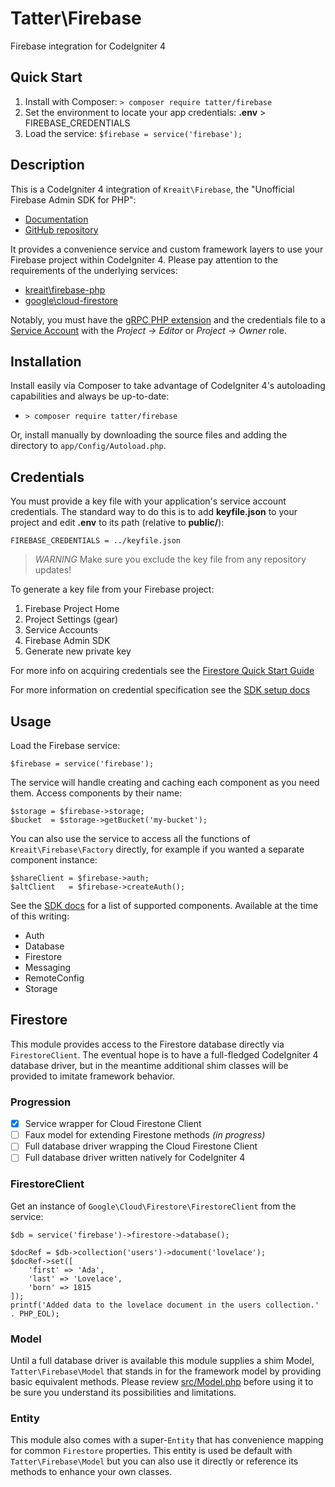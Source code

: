 # Tatter\Firebase
Firebase integration for CodeIgniter 4

## Quick Start

1. Install with Composer: `> composer require tatter/firebase`
2. Set the environment to locate your app credentials: **.env** > FIREBASE_CREDENTIALS
3. Load the service: `$firebase = service('firebase');`

## Description

This is a CodeIgniter 4 integration of `Kreait\Firebase`, the "Unofficial Firebase Admin
SDK for PHP":

* [Documentation](https://firebase-php.readthedocs.io/)
* [GitHub repository](https://github.com/kreait/firebase-php)

It provides a convenience service and custom framework layers to use your Firebase project
within CodeIgniter 4. Please pay attention to the requirements of the underlying services:

* [kreait\firebase-php](https://firebase-php.readthedocs.io/en/stable/overview.html#requirements)
* [google\cloud-firestore](https://firebase-php.readthedocs.io/en/stable/cloud-firestore.html)

Notably, you must have the [gRPC PHP extension](https://github.com/grpc/grpc/tree/master/src/php)
and the credentials file to a [Service Account](https://firebase.google.com/docs/admin/setup#add_firebase_to_your_app)
with the *Project -> Editor* or *Project -> Owner* role.

## Installation

Install easily via Composer to take advantage of CodeIgniter 4's autoloading capabilities
and always be up-to-date:
* `> composer require tatter/firebase`

Or, install manually by downloading the source files and adding the directory to
`app/Config/Autoload.php`.

## Credentials

You must provide a key file with your application's service account credentials. The standard
way to do this is to add **keyfile.json** to your project and edit **.env** to its path
(relative to **public/**):

	FIREBASE_CREDENTIALS = ../keyfile.json

> *WARNING* Make sure you exclude the key file from any repository updates!

To generate a key file from your Firebase project:

1. Firebase Project Home
2. Project Settings (gear)
3. Service Accounts
4. Firebase Admin SDK
5. Generate new private key

For more info on acquiring credentials see the
[Firestore Quick Start Guide](https://firebase.google.com/docs/firestore/quickstart)

For more information on credential specification see the
[SDK setup docs](https://firebase-php.readthedocs.io/en/stable/setup.html)

## Usage

Load the Firebase service:

	$firebase = service('firebase');

The service will handle creating and caching each component as you need them. Access
components by their name:
```
$storage = $firebase->storage;
$bucket  = $storage->getBucket('my-bucket');
```

You can also use the service to access all the functions of `Kreait\Firebase\Factory`
directly, for example if you wanted a separate component instance:
```
$shareClient = $firebase->auth;
$altClient   = $firebase->createAuth();
```

See the [SDK docs](https://firebase-php.readthedocs.io/en/stable/index.html) for a list of
supported components. Available at the time of this writing:
* Auth
* Database
* Firestore
* Messaging
* RemoteConfig
* Storage

## Firestore

This module provides access to the Firestore database directly via `FirestoreClient`.
The eventual hope is to have a full-fledged CodeIgniter 4 database driver, but in the
meantime additional shim classes will be provided to imitate framework behavior.

### Progression

- [x] Service wrapper for Cloud Firestone Client
- [ ] Faux model for extending Firestone methods *(in progress)*
- [ ] Full database driver wrapping the Cloud Firestone Client
- [ ] Full database driver written natively for CodeIgniter 4

### FirestoreClient

Get an instance of `Google\Cloud\Firestore\FirestoreClient` from the service:

```
$db = service('firebase')->firestore->database();

$docRef = $db->collection('users')->document('lovelace');
$docRef->set([
    'first' => 'Ada',
    'last' => 'Lovelace',
    'born' => 1815
]);
printf('Added data to the lovelace document in the users collection.' . PHP_EOL);
```

### Model

Until a full database driver is available this module supplies a shim Model,
`Tatter\Firebase\Model` that stands in for the framework model by providing basic
equivalent methods. Please review [src/Model.php](src/Model.php) before using it to be
sure you understand its possibilities and limitations.

### Entity

This module also comes with a super-`Entity` that has convenience mapping for common
`Firestore` properties. This entity is used be default with `Tatter\Firebase\Model` but
you can also use it directly or reference its methods to enhance your own classes.
